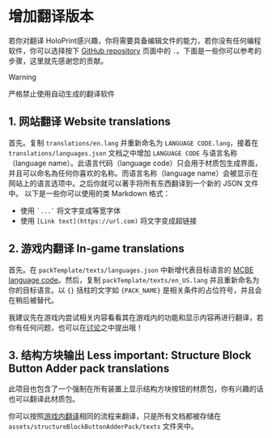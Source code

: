 # 增加翻译版本
若你对翻译 HoloPrint感兴趣，你将需要具备编辑文件的能力，若你没有任何编程软件，你可以选择按下 [GitHub repository](https:///github.com/SuperLlama88888/holoprint) 页面中的 `.`。下面是一些你可以参考的步骤，这里就先感谢您的贡献。

> [!WARNING]
> 严格禁止使用自动生成的翻译软件

## 1. 网站翻译 Website translations
首先。复制 `translations/en.lang` 并重新命名为 `LANGUAGE CODE.lang`，接着在 `translations/languages.json` 文档之中增加 `LANGUAGE CODE` 与语言名称（language name）。此语言代码（language code）只会用于材质包生成界面，并且可以命名為任何你喜欢的名称。而语言名称（language name）会被显示在网站上的语言选项中。之后你就可以著手将所有东西翻译到一个新的 JSON 文件中。
以下是一些你可以使用的类 Markdown 格式：
- 使用 `` `...` `` 将文字变成等宽字体
- 使用 `[Link text](https://url.com)` 将文字变成超链接

## 2. 游戏内翻译 In-game translations
首先。在 `packTemplate/texts/languages.json` 中新增代表目标语言的 [MCBE language code](https://wiki.bedrock.dev/concepts/text-and-translations.html#vanilla-languages)。然后，复制 `packTemplate/texts/en_US.lang` 并且重新命名为你的目标语言。以 `{}` 括柱的文字如 `{PACK_NAME}` 是相关条件的占位符号，并且会在稍后被替代。

我建议先在游戏内尝试相关内容看看其在游戏内的功能和显示内容再进行翻译，若你有任何问题，也可以在[讨论](https://github.com/SuperLlama88888/holoprint/discussions/new?category=q-a)之中提出哦！

## 3. 结构方块输出 Less important: Structure Block Button Adder pack translations
此项目也包含了一个强制在所有装置上显示结构方块按钮的材质包，你有兴趣的话也可以翻译此材质包。

你可以按照[游戏内翻译](#_2-游戏内翻译-in-game-translations)相同的流程来翻译，只是所有文档都被存储在 `assets/structureBlockButtonAdderPack/texts` 文件夹中。